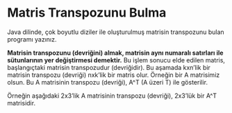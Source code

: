 # Matris Transpozunu Bulma
Java dilinde, çok boyutlu diziler ile oluşturulmuş matrisin transpozunu bulan programı yazınız.

**Matrisin transpozunu (devriğini) almak, matrisin aynı numaralı satırları ile sütunlarının yer değiştirmesi demektir.** Bu işlem sonucu elde edilen matris, başlangıçtaki matrisin transpozudur (devriğidir). Bu aşamada kxn’lik bir matrisin transpozu (devriği) nxk’lik bir matris olur. Örneğin bir A matrisimiz olsun. Bu A matrisinin transpozu (devriği), A^T (A üzeri T) ile gösterilir.

Örneğin aşağıdaki 2x3’lik A matrisinin transpozu (devriği), 2x3’lük bir A^T matrisidir.
